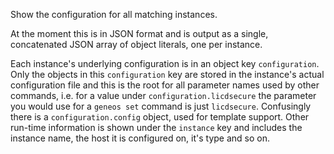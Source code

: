 Show the configuration for all matching instances.

At the moment this is in JSON format and is output as a single,
concatenated JSON array of object literals, one per instance.

Each instance's underlying configuration is in an object key
`configuration`. Only the objects in this `configuration` key are stored
in the instance's actual configuration file and this is the root for all
parameter names used by other commands, i.e. for a value under
`configuration.licdsecure` the parameter you would use for a `geneos
set` command is just `licdsecure`. Confusingly there is a
`configuration.config` object, used for template support. Other run-time
information is shown under the `instance` key and includes the instance
name, the host it is configured on, it's type and so on.
